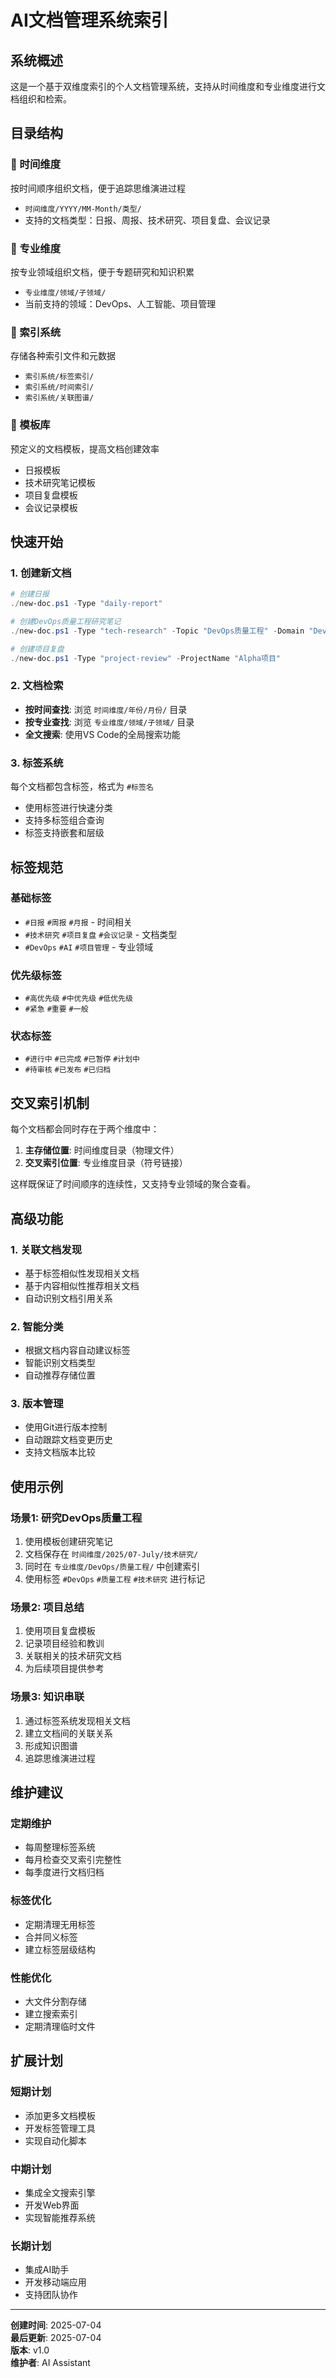# AI文档管理系统索引

## 系统概述
这是一个基于双维度索引的个人文档管理系统，支持从时间维度和专业维度进行文档组织和检索。

## 目录结构

### 📁 时间维度
按时间顺序组织文档，便于追踪思维演进过程
- `时间维度/YYYY/MM-Month/类型/`
- 支持的文档类型：日报、周报、技术研究、项目复盘、会议记录

### 📁 专业维度  
按专业领域组织文档，便于专题研究和知识积累
- `专业维度/领域/子领域/`
- 当前支持的领域：DevOps、人工智能、项目管理

### 📁 索引系统
存储各种索引文件和元数据
- `索引系统/标签索引/`
- `索引系统/时间索引/`
- `索引系统/关联图谱/`

### 📁 模板库
预定义的文档模板，提高文档创建效率
- 日报模板
- 技术研究笔记模板
- 项目复盘模板
- 会议记录模板

## 快速开始

### 1. 创建新文档
```powershell
# 创建日报
./new-doc.ps1 -Type "daily-report"

# 创建DevOps质量工程研究笔记
./new-doc.ps1 -Type "tech-research" -Topic "DevOps质量工程" -Domain "DevOps"

# 创建项目复盘
./new-doc.ps1 -Type "project-review" -ProjectName "Alpha项目"
```

### 2. 文档检索
- **按时间查找**: 浏览 `时间维度/年份/月份/` 目录
- **按专业查找**: 浏览 `专业维度/领域/子领域/` 目录
- **全文搜索**: 使用VS Code的全局搜索功能

### 3. 标签系统
每个文档都包含标签，格式为 `#标签名`
- 使用标签进行快速分类
- 支持多标签组合查询
- 标签支持嵌套和层级

## 标签规范

### 基础标签
- `#日报` `#周报` `#月报` - 时间相关
- `#技术研究` `#项目复盘` `#会议记录` - 文档类型
- `#DevOps` `#AI` `#项目管理` - 专业领域

### 优先级标签
- `#高优先级` `#中优先级` `#低优先级`
- `#紧急` `#重要` `#一般`

### 状态标签
- `#进行中` `#已完成` `#已暂停` `#计划中`
- `#待审核` `#已发布` `#已归档`

## 交叉索引机制

每个文档都会同时存在于两个维度中：
1. **主存储位置**: 时间维度目录（物理文件）
2. **交叉索引位置**: 专业维度目录（符号链接）

这样既保证了时间顺序的连续性，又支持专业领域的聚合查看。

## 高级功能

### 1. 关联文档发现
- 基于标签相似性发现相关文档
- 基于内容相似性推荐相关文档
- 自动识别文档引用关系

### 2. 智能分类
- 根据文档内容自动建议标签
- 智能识别文档类型
- 自动推荐存储位置

### 3. 版本管理
- 使用Git进行版本控制
- 自动跟踪文档变更历史
- 支持文档版本比较

## 使用示例

### 场景1: 研究DevOps质量工程
1. 使用模板创建研究笔记
2. 文档保存在 `时间维度/2025/07-July/技术研究/`
3. 同时在 `专业维度/DevOps/质量工程/` 中创建索引
4. 使用标签 `#DevOps` `#质量工程` `#技术研究` 进行标记

### 场景2: 项目总结
1. 使用项目复盘模板
2. 记录项目经验和教训
3. 关联相关的技术研究文档
4. 为后续项目提供参考

### 场景3: 知识串联
1. 通过标签系统发现相关文档
2. 建立文档间的关联关系
3. 形成知识图谱
4. 追踪思维演进过程

## 维护建议

### 定期维护
- 每周整理标签系统
- 每月检查交叉索引完整性
- 每季度进行文档归档

### 标签优化
- 定期清理无用标签
- 合并同义标签
- 建立标签层级结构

### 性能优化
- 大文件分割存储
- 建立搜索索引
- 定期清理临时文件

## 扩展计划

### 短期计划
- 添加更多文档模板
- 开发标签管理工具
- 实现自动化脚本

### 中期计划
- 集成全文搜索引擎
- 开发Web界面
- 实现智能推荐系统

### 长期计划
- 集成AI助手
- 开发移动端应用
- 支持团队协作

---

**创建时间**: 2025-07-04  
**最后更新**: 2025-07-04  
**版本**: v1.0  
**维护者**: AI Assistant
